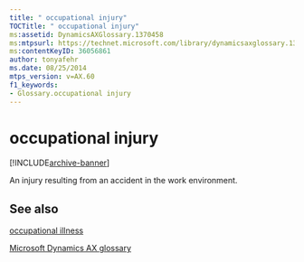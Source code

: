 ```yaml
---
title: " occupational injury"
TOCTitle: " occupational injury"
ms:assetid: DynamicsAXGlossary.1370458
ms:mtpsurl: https://technet.microsoft.com/library/dynamicsaxglossary.1370458(v=AX.60)
ms:contentKeyID: 36056861
author: tonyafehr
ms.date: 08/25/2014
mtps_version: v=AX.60
f1_keywords:
- Glossary.occupational injury
---
```


# occupational injury


[!INCLUDE[archive-banner](includes/archive-banner.md)]

An injury resulting from an accident in the work environment.

## See also

[occupational illness](occupational-illness.md)

[Microsoft Dynamics AX glossary](glossary/microsoft-dynamics-ax-glossary.md)

  


